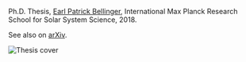 Ph.D. Thesis, [Earl Patrick Bellinger](https://earlbellinger.com), International Max Planck Research School for Solar System Science, 2018. 

See also on [arXiv](https://arxiv.org/abs/1808.06649).

![Thesis cover](https://i.imgur.com/4n6ePZA.png)
